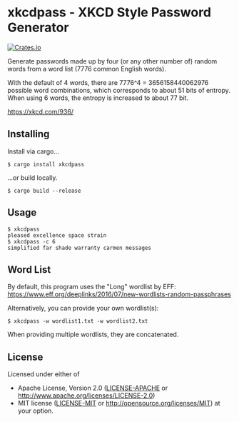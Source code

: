 # xkcdpass - XKCD Style Password Generator

[![Crates.io][crates-io-badge]][crates-io]

Generate passwords made up by four (or any other number of) random words from a
word list (7776 common English words).

With the default of 4 words, there are 7776^4 = 3656158440062976 possible word
combinations, which corresponds to about 51 bits of entropy. When using 6
words, the entropy is increased to about 77 bit.

https://xkcd.com/936/

## Installing

Install via cargo...

    $ cargo install xkcdpass

...or build locally.

    $ cargo build --release

## Usage

    $ xkcdpass
    pleased excellence space strain
    $ xkcdpass -c 6
    simplified far shade warranty carmen messages

## Word List

By default, this program uses the "Long" wordlist by EFF:
https://www.eff.org/deeplinks/2016/07/new-wordlists-random-passphrases

Alternatively, you can provide your own wordlist(s):

    $ xkcdpass -w wordlist1.txt -w wordlist2.txt

When providing multiple wordlists, they are concatenated.

## License

Licensed under either of

 * Apache License, Version 2.0 ([LICENSE-APACHE](LICENSE-APACHE) or
   http://www.apache.org/licenses/LICENSE-2.0)
 * MIT license ([LICENSE-MIT](LICENSE-MIT) or
   http://opensource.org/licenses/MIT) at your option.

<!-- Badges -->
[crates-io]: https://crates.io/crates/xkcdpass
[crates-io-badge]: https://img.shields.io/crates/v/xkcdpass.svg
